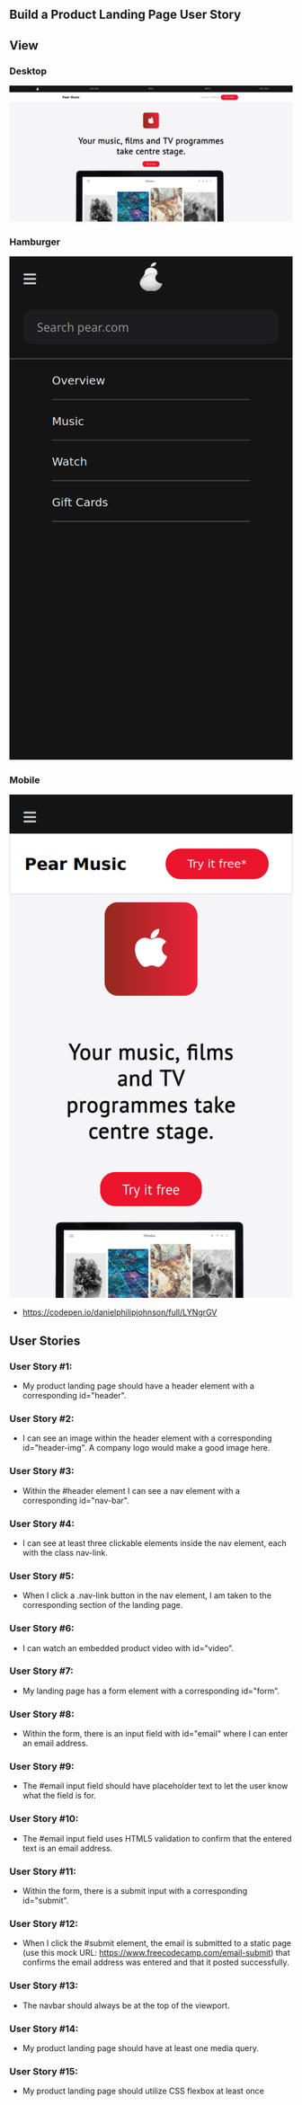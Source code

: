 ## Build a Product Landing Page User Story

## View
### Desktop
![project](https://raw.githubusercontent.com/danielphilipjohnson/Free-Code-Camp-Portfolio-2018-2019/master/1.Responsive-Web-Design-Certification/3.Product-Landing-Page/img/screenshots/Build-a-Product-Landing-Page-Desktop.png)

### Hamburger
![project](https://raw.githubusercontent.com/danielphilipjohnson/Free-Code-Camp-Portfolio-2018-2019/master/1.Responsive-Web-Design-Certification/3.Product-Landing-Page/img/screenshots/Build-a-Product-Landing-Page-nav.png)

### Mobile
![project](https://raw.githubusercontent.com/danielphilipjohnson/Free-Code-Camp-Portfolio-2018-2019/master/1.Responsive-Web-Design-Certification/3.Product-Landing-Page/img/screenshots/Build-a-Product-Landing-Page-Mobile.png)

- https://codepen.io/danielphilipjohnson/full/LYNgrGV


## User Stories
###  User Story #1: 
- My product landing page should have a header element with a corresponding id="header".

###  User Story #2: 
- I can see an image within the header element with a corresponding id="header-img". A company logo would make a good image here.

###  User Story #3: 
- Within the #header element I can see a nav element with a corresponding id="nav-bar".

###  User Story #4: 
- I can see at least three clickable elements inside the nav element, each with the class nav-link.

###  User Story #5: 
- When I click a .nav-link button in the nav element, I am taken to the corresponding section of the landing page.

###  User Story #6: 
- I can watch an embedded product video with id="video".

###  User Story #7: 
- My landing page has a form element with a corresponding id="form".

###  User Story #8: 
- Within the form, there is an input field with id="email" where I can enter an email address.

###  User Story #9: 
- The #email input field should have placeholder text to let the user know what the field is for.

###  User Story #10: 
- The #email input field uses HTML5 validation to confirm that the entered text is an email address.

###  User Story #11: 
- Within the form, there is a submit input with a corresponding id="submit".

###  User Story #12:
- When I click the #submit element, the email is submitted to a static page (use this mock URL: https://www.freecodecamp.com/email-submit) that confirms the email address was entered and that it posted successfully.

###  User Story #13: 
- The navbar should always be at the top of the viewport.

###  User Story #14: 
- My product landing page should have at least one media query.

###  User Story #15: 
- My product landing page should utilize CSS flexbox at least once
